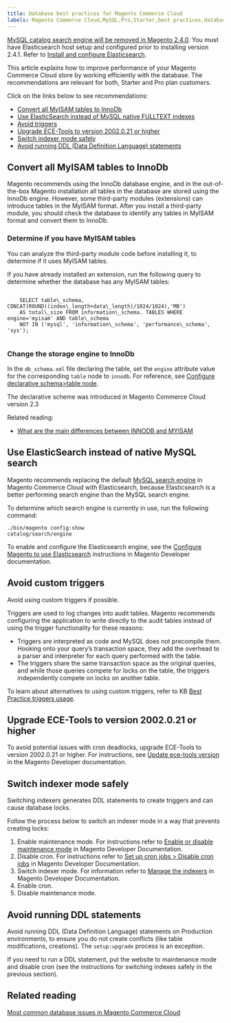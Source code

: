```yaml
---
title: Database best practices for Magento Commerce Cloud
labels: Magento Commerce Cloud,MySQL,Pro,Starter,best practices,database,ece-tools,lock,performance,triggers
---
```


<p class="warning"><a href="https://support.magento.com/hc/en-us/articles/360043144271-MySQL-catalog-search-engine-will-be-removed-in-all-versions-of-Magento-2-4-0">MySQL catalog search engine will be removed in Magento 2.4.0</a>. You must have Elasticsearch host setup and configured prior to installing version 2.4.1. Refer to <a href="https://devdocs.magento.com/guides/v2.3/config-guide/elasticsearch/es-overview.html">Install and configure Elasticsearch</a>.</p>

This article explains how to improve performance of your Magento Commerce Cloud store by working efficiently with the database. The recommendations are relevant for both, Starter and Pro plan customers.

Click on the links below to see recommendations:

* [Convert all MyISAM tables to InnoDb](#convert)
* [ Use ElasticSearch instead of MySQL native FULLTEXT indexes](#ElasticSearch)
* [ Avoid triggers](#Triggers)
* [ Upgrade ECE-Tools to version 2002.0.21 or higher ](#ECE-Tools)
* [ Switch indexer mode safely ](#indexer)
* [ Avoid running DDL (Data Definition Language) statements ](#DDL_statements)

## Convert all MyISAM tables to InnoDb

Magento recommends using the InnoDb database engine, and in the out-of-the-box Magento installation all tables in the database are stored using the InnoDb engine. However, some third-party modules (extensions) can introduce tables in the MyISAM format. After you install a third-party module, you should check the database to identify any tables in MyISAM format and convert them to InnoDb.

### Determine if you have MyISAM tables

You can analyze the third-party module code before installing it, to determine if it uses MyISAM tables.

If you have already installed an extension, run the following query to determine whether the database has any MyISAM tables: 

<code class="language-sql">
    SELECT table\_schema, CONCAT(ROUND((index\_length+data\_length)/1024/1024),'MB')
    AS total\_size FROM information\_schema. TABLES WHERE engine='myisam' AND table\_schema
    NOT IN ('mysql', 'information\_schema', 'performance\_schema', 'sys');
  </code>

### Change the storage engine to InnoDb 

In the `` db_schema.xml `` file declaring the table, set the `` engine `` attribute value for the corresponding `` table `` node to `` innodb ``. For reference, see [Configure declarative schema>table node](https://devdocs.magento.com/guides/v2.3/extension-dev-guide/declarative-schema/db-schema.html#table-node).

The declarative scheme was introduced in Magento Commerce Cloud version 2.3

Related reading:

* [What are the main differences between INNODB and MYISAM](http://www.expertphp.in/article/what-are-the-main-differences-between-innodb-and-myisam)

## Use ElasticSearch instead of native MySQL search

Magento recommends replacing the default [MySQL search engine](https://support.magento.com/hc/en-us/articles/360043144271-MySQL-catalog-search-engine-will-be-removed-in-Magento-2-4-0) in Magento Commerce Cloud with Elasticsearch, because Elasticsearch is a better performing search engine than the MySQL search engine.

To determine which search engine is currently in use, run the following command:

<code class="language-bash">./bin/magento config:show catalog/search/engine</code>

To enable and configure the Elasticsearch engine, see the [Configure Magento to use Elasticsearch](https://devdocs.magento.com/cloud/project/project-conf-files_services-elastic.html) instructions in Magento Developer documentation.

## Avoid custom triggers  

Avoid using custom triggers if possible. 

Triggers are used to log changes into audit tables. Magento recommends configuring the application to write directly to the audit tables instead of using the trigger functionality for these reasons: 

* Triggers are interpreted as code and MySQL does not precompile them. Hooking onto your query’s transaction space, they add the overhead to a parser and interpreter for each query performed with the table.
* The triggers share the same transaction space as the original queries, and while those queries compete for locks on the table, the triggers independently compete on locks on another table.

To learn about alternatives to using custom triggers, refer to KB [Best Practice triggers usage](https://support.magento.com/hc/en-us/articles/360048050352).

## Upgrade ECE-Tools to version 2002.0.21 or higher 

To avoid potential issues with cron deadlocks, upgrade ECE-Tools to version 2002.0.21 or higher. For instructions, see [Update ece-tools version](https://devdocs.magento.com/cloud/project/ece-tools-update.html) in the Magento Developer documentation.

## Switch indexer mode safely 

Switching indexers generates DDL statements to create triggers and can cause database locks. 

Follow the process below to switch an indexer mode in a way that prevents creating locks:

1. Enable maintenance mode. For instructions refer to [Enable or disable maintenance mode](https://devdocs.magento.com/guides/v2.3/install-gde/install/cli/install-cli-subcommands-maint.html) in Magento Developer Documentation.
1. Disable cron. For instructions refer to  [Set up cron jobs > Disable cron jobs](https://devdocs.magento.com/cloud/configure/setup-cron-jobs.html#disable-cron-jobs) in Magento Developer Documentation.
1. Switch indexer mode. For information refer to  [Manage the indexers](https://devdocs.magento.com/guides/v2.3/config-guide/cli/config-cli-subcommands-index.html) in Magento Developer Documentation.
1. Enable cron.
1. Disable maintenance mode.

## Avoid running DDL statements

Avoid running DDL (Data Definition Language) statements on Production environments, to ensure you do not create conflicts (like table modifications, creations). The `` setup:upgrade `` process is an exception.

If you need to run a DDL statement, put the website to maintenance mode and disable cron (see the instructions for switching indexes safely in the previous section).

## Related reading

[Most common database issues in Magento Commerce Cloud ](https://support.magento.com/hc/en-us/articles/360041739651)

 
